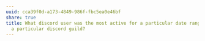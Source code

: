 ```yaml
---
uuid: cca39f0d-a173-4849-986f-fbc5ea0e46bf
share: true
title: What discord user was the most active for a particular date range within
  a particular discord guild?
---
```

